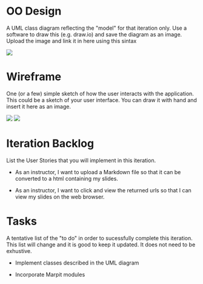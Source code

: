 # OO Design
A UML class diagram reflecting the "model" for that iteration only.
Use a software to draw this (e.g. draw.io) and save the diagram as an image. 
Upload the image and link it in here using this sintax

![](https://github.com/jhu-oose/2020-spring-group-QuizHero/blob/master/docs/UML%20it1.png)

# Wireframe
One (or a few) simple sketch of how the user interacts with the application. 
This could be a sketch of your user interface. 
You can draw it with hand and insert it here as an image.

![](https://github.com/jhu-oose/2020-spring-group-QuizHero/blob/master/docs/IMG_0034.PNG)
![](https://github.com/jhu-oose/2020-spring-group-QuizHero/blob/master/docs/IMG_0035.PNG)

# Iteration Backlog
List the User Stories that you will implement in this iteration.

* As an instructor, I want to upload a Markdown file so that it can be converted to a html containing my slides.

* As an instructor, I want to click and view the returned urls so that I can view my slides on the web browser.

# Tasks
A tentative list of the "to do" in order to sucessfully complete this iteration. 
This list will change and it is good to keep it updated. 
It does not need to be exhustive.

* Implement classes described in the UML diagram

* Incorporate Marpit modules
